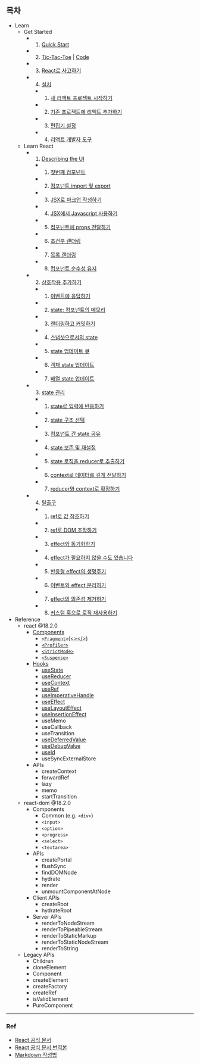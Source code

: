 ## 목차

- Learn
  - Get Started
    - 1. [Quick Start](https://github.com/rovin0805/React-Doc/blob/master/Learn/Get_Started/1.%20Quick_Start.md)
    - 2. [Tic-Tac-Toe](https://github.com/rovin0805/React-Doc/blob/master/Learn/Get_Started/2.%20Tic-Tac-Toe.md) | [Code](https://github.com/rovin0805/React-Doc/blob/master/Learn/Get_Started/2.%20Tic-Tac-Toe.js)
    - 3. [React로 사고하기](https://github.com/rovin0805/React-Doc/blob/master/Learn/Get_Started/3.%20React%EB%A1%9C%20%EC%82%AC%EA%B3%A0%ED%95%98%EA%B8%B0.md)
    - 4. [설치](https://github.com/rovin0805/React-Doc/blob/master/Learn/Get_Started/4.%EC%84%A4%EC%B9%98/4-0.%20%EC%84%A4%EC%B9%98.md)
      - 1. [새 리액트 프로젝트 시작하기](https://github.com/rovin0805/React-Doc/blob/master/Learn/Get_Started/4.%EC%84%A4%EC%B9%98/4-1.%20%EC%83%88%20%EB%A6%AC%EC%95%A1%ED%8A%B8%20%ED%94%84%EB%A1%9C%EC%A0%9D%ED%8A%B8%20%EC%8B%9C%EC%9E%91%ED%95%98%EA%B8%B0.md)
      - 2. [기존 프로젝트에 리액트 추가하기](https://github.com/rovin0805/React-Doc/blob/master/Learn/Get_Started/4.%EC%84%A4%EC%B9%98/4-2.%20%EA%B8%B0%EC%A1%B4%20%ED%94%84%EB%A1%9C%EC%A0%9D%ED%8A%B8%EC%97%90%20%EB%A6%AC%EC%95%A1%ED%8A%B8%20%EC%B6%94%EA%B0%80%ED%95%98%EA%B8%B0.md)
      - 3. [편집기 설정](https://github.com/rovin0805/React-Doc/blob/master/Learn/Get_Started/4.%EC%84%A4%EC%B9%98/4-3.%20%ED%8E%B8%EC%A7%91%EA%B8%B0%20%EC%84%A4%EC%A0%95.md)
      - 4. [리액트 개발자 도구](https://github.com/rovin0805/React-Doc/blob/master/Learn/Get_Started/4.%EC%84%A4%EC%B9%98/4-4.%20%EB%A6%AC%EC%95%A1%ED%8A%B8%20%EA%B0%9C%EB%B0%9C%EC%9E%90%20%EB%8F%84%EA%B5%AC.md)
  - Learn React
    - 1. [Describing the UI](https://github.com/rovin0805/React-Doc/blob/master/Learn/Learn_React/1.Describing_the_UI/1-0.%20%EA%B0%9C%EC%9A%94.md)
      - 1. [첫번째 컴포넌트](https://github.com/rovin0805/React-Doc/blob/master/Learn/Learn_React/1.Describing_the_UI/1-1.%20%EC%B2%AB%EB%B2%88%EC%A7%B8%20%EC%BB%B4%ED%8F%AC%EB%84%8C%ED%8A%B8%20.md)
      - 2. [컴포넌트 import 및 export](https://github.com/rovin0805/React-Doc/blob/master/Learn/Learn_React/1.Describing_the_UI/1-2.%20%EC%BB%B4%ED%8F%AC%EB%84%8C%ED%8A%B8%20import%20%EB%B0%8F%20export.md)
      - 3. [JSX로 마크업 작성하기](https://github.com/rovin0805/React-Doc/blob/master/Learn/Learn_React/1.Describing_the_UI/1-3.%20JSX%EB%A1%9C%20%EB%A7%88%ED%81%AC%EC%97%85%20%EC%9E%91%EC%84%B1%ED%95%98%EA%B8%B0.md)
      - 4. [JSX에서 Javascript 사용하기](https://github.com/rovin0805/React-Doc/blob/master/Learn/Learn_React/1.Describing_the_UI/1-4.%20JSX%EC%97%90%EC%84%9C%20JavaScript%20%EC%82%AC%EC%9A%A9%ED%95%98%EA%B8%B0.md)
      - 5. [컴포넌트에 props 전달하기](https://github.com/rovin0805/React-Doc/blob/master/Learn/Learn_React/1.Describing_the_UI/1-5.%20%EC%BB%B4%ED%8F%AC%EB%84%8C%ED%8A%B8%EC%97%90%20props%20%EC%A0%84%EB%8B%AC%ED%95%98%EA%B8%B0.md)
      - 6. [조건부 렌더링](https://github.com/rovin0805/React-Doc/blob/master/Learn/Learn_React/1.Describing_the_UI/1-6.%20%EC%A1%B0%EA%B1%B4%EB%B6%80%20%EB%A0%8C%EB%8D%94%EB%A7%81.md)
      - 7. [목록 렌더링](https://github.com/rovin0805/React-Doc/blob/master/Learn/Learn_React/1.Describing_the_UI/1-7.%20%EB%AA%A9%EB%A1%9D%20%EB%A0%8C%EB%8D%94%EB%A7%81.md)
      - 8. [컵포넌트 순수성 유지](https://github.com/rovin0805/React-Doc/blob/master/Learn/Learn_React/1.Describing_the_UI/1-8.%20%EC%BB%B4%ED%8F%AC%EB%84%8C%ED%8A%B8%20%EC%88%9C%EC%88%98%EC%84%B1%20%EC%9C%A0%EC%A7%80.md)
    - 2. [상호작용 추가하기](https://github.com/rovin0805/React-Doc/blob/master/Learn/Learn_React/2.%20%EC%83%81%ED%98%B8%EC%9E%91%EC%9A%A9%20%EC%B6%94%EA%B0%80%ED%95%98%EA%B8%B0/2-0.%20%EC%83%81%ED%98%B8%EC%9E%91%EC%9A%A9%20%EC%B6%94%EA%B0%80%ED%95%98%EA%B8%B0.md)
      - 1. [이벤트에 응답하기](https://github.com/rovin0805/React-Doc/blob/master/Learn/Learn_React/2.%20%EC%83%81%ED%98%B8%EC%9E%91%EC%9A%A9%20%EC%B6%94%EA%B0%80%ED%95%98%EA%B8%B0/2-1.%20%EC%9D%B4%EB%B2%A4%ED%8A%B8%EC%97%90%20%EC%9D%91%EB%8B%B5%ED%95%98%EA%B8%B0.md)
      - 2. [state: 컴포넌트의 메모리](https://github.com/rovin0805/React-Doc/blob/master/Learn/Learn_React/2.%20%EC%83%81%ED%98%B8%EC%9E%91%EC%9A%A9%20%EC%B6%94%EA%B0%80%ED%95%98%EA%B8%B0/2-2.%20State:%20%EC%BB%B4%ED%8F%AC%EB%84%8C%ED%8A%B8%EC%9D%98%20%EB%A9%94%EB%AA%A8%EB%A6%AC.md)
      - 3. [랜더링하고 커밋하기](https://github.com/rovin0805/React-Doc/blob/master/Learn/Learn_React/2.%20%EC%83%81%ED%98%B8%EC%9E%91%EC%9A%A9%20%EC%B6%94%EA%B0%80%ED%95%98%EA%B8%B0/2-3.%20%EB%A0%8C%EB%8D%94%EB%A7%81%ED%95%98%EA%B3%A0%20%EC%BB%A4%EB%B0%8B%ED%95%98%EA%B8%B0.md)
      - 4. [스냅샷으로서의 state](https://github.com/rovin0805/React-Doc/blob/master/Learn/Learn_React/2.%20%EC%83%81%ED%98%B8%EC%9E%91%EC%9A%A9%20%EC%B6%94%EA%B0%80%ED%95%98%EA%B8%B0/2-4.%20%EC%8A%A4%EB%83%85%EC%83%B7%EC%9C%BC%EB%A1%9C%EC%84%9C%EC%9D%98%20state.md)
      - 5. [state 업데이트 큐](https://github.com/rovin0805/React-Doc/blob/master/Learn/Learn_React/2.%20%EC%83%81%ED%98%B8%EC%9E%91%EC%9A%A9%20%EC%B6%94%EA%B0%80%ED%95%98%EA%B8%B0/2-5.%20state%20%EC%97%85%EB%8D%B0%EC%9D%B4%ED%8A%B8%20%ED%81%90.md)
      - 6. [객체 state 업데이트](https://github.com/rovin0805/React-Doc/blob/master/Learn/Learn_React/2.%20%EC%83%81%ED%98%B8%EC%9E%91%EC%9A%A9%20%EC%B6%94%EA%B0%80%ED%95%98%EA%B8%B0/2-6.%20%EA%B0%9D%EC%B2%B4%20state%20%EC%97%85%EB%8D%B0%EC%9D%B4%ED%8A%B8.md)
      - 7. [배열 state 업데이트](https://github.com/rovin0805/React-Doc/blob/master/Learn/Learn_React/2.%20%EC%83%81%ED%98%B8%EC%9E%91%EC%9A%A9%20%EC%B6%94%EA%B0%80%ED%95%98%EA%B8%B0/2-7.%20%EB%B0%B0%EC%97%B4%20state%20%EC%97%85%EB%8D%B0%EC%9D%B4%ED%8A%B8.md)
    - 3. [state 관리](https://github.com/rovin0805/React-Doc/blob/master/Learn/Learn_React/3.%20state%20%EA%B4%80%EB%A6%AC/3-0.state%20%EA%B4%80%EB%A6%AC.md)
      - 1. [state로 입력에 반응하기](https://github.com/rovin0805/React-Doc/blob/master/Learn/Learn_React/3.%20state%20%EA%B4%80%EB%A6%AC/3-1.%20state%EB%A1%9C%20%EC%9E%85%EB%A0%A5%EC%97%90%20%EB%B0%98%EC%9D%91%ED%95%98%EA%B8%B0.md)
      - 2. [state 구조 선택](https://github.com/rovin0805/React-Doc/blob/master/Learn/Learn_React/3.%20state%20%EA%B4%80%EB%A6%AC/3-2.%20State%20%EA%B5%AC%EC%A1%B0%20%EC%84%A0%ED%83%9D.md)
      - 3. [컴포넌트 간 state 공유](https://github.com/rovin0805/React-Doc/blob/master/Learn/Learn_React/3.%20state%20%EA%B4%80%EB%A6%AC/3-3.%20%EC%BB%B4%ED%8F%AC%EB%84%8C%ED%8A%B8%20%EA%B0%84%20state%20%EA%B3%B5%EC%9C%A0.md)
      - 4. [state 보존 및 재설정](https://github.com/rovin0805/React-Doc/blob/master/Learn/Learn_React/3.%20state%20%EA%B4%80%EB%A6%AC/3-4.%20state%20%EB%B3%B4%EC%A1%B4%20%EB%B0%8F%20%EC%9E%AC%EC%84%A4%EC%A0%95.md)
      - 5. [state 로직을 reducer로 추출하기](https://github.com/rovin0805/React-Doc/blob/master/Learn/Learn_React/3.%20state%20%EA%B4%80%EB%A6%AC/3-5.%20state%20%EB%A1%9C%EC%A7%81%EC%9D%84%20%EB%A6%AC%EB%93%80%EC%84%9C%EB%A1%9C%20%EC%B6%94%EC%B6%9C%ED%95%98%EA%B8%B0.md)
      - 6. [context로 데이터를 깊게 전달하기](https://github.com/rovin0805/React-Doc/blob/master/Learn/Learn_React/3.%20state%20%EA%B4%80%EB%A6%AC/3-6.%20%EC%BB%A8%ED%85%8D%EC%8A%A4%ED%8A%B8%EB%A1%9C%20%EB%8D%B0%EC%9D%B4%ED%84%B0%EB%A5%BC%20%EA%B9%8A%EA%B2%8C%20%EC%A0%84%EB%8B%AC%ED%95%98%EA%B8%B0.md)
      - 7. [reducer와 context로 확장하기](https://github.com/rovin0805/React-Doc/blob/master/Learn/Learn_React/3.%20state%20%EA%B4%80%EB%A6%AC/3-7.%20Reducer%EC%99%80%20Context%EB%A1%9C%20%ED%99%95%EC%9E%A5%ED%95%98%EA%B8%B0.md)
    - 4. [탈출구](https://github.com/rovin0805/React-Doc/blob/master/Learn/Learn_React/4.%20%ED%83%88%EC%B6%9C%EA%B5%AC/0.%20%ED%83%88%EC%B6%9C%EA%B5%AC.md)
      - 1. [ref로 값 참조하기](https://github.com/rovin0805/React-Doc/blob/master/Learn/Learn_React/4.%20%ED%83%88%EC%B6%9C%EA%B5%AC/4-1.%20Ref%EB%A1%9C%20%EA%B0%92%20%EC%B0%B8%EC%A1%B0%ED%95%98%EA%B8%B0.md)
      - 2. [ref로 DOM 조작하기](https://github.com/rovin0805/React-Doc/blob/master/Learn/Learn_React/4.%20%ED%83%88%EC%B6%9C%EA%B5%AC/4-2.%20ref%EB%A1%9C%20DOM%20%20%EC%A1%B0%EC%9E%91%ED%95%98%EA%B8%B0.md)
      - 3. [effect와 동기화하기](https://github.com/rovin0805/React-Doc/blob/master/Learn/Learn_React/4.%20%ED%83%88%EC%B6%9C%EA%B5%AC/4-3.%20Effect%EC%99%80%20%EB%8F%99%EA%B8%B0%ED%99%94%ED%95%98%EA%B8%B0.md)
      - 4. [effect가 필요하지 않을 수도 있습니다](https://github.com/rovin0805/React-Doc/blob/master/Learn/Learn_React/4.%20%ED%83%88%EC%B6%9C%EA%B5%AC/4-4.%20Effect%EA%B0%80%20%ED%95%84%EC%9A%94%ED%95%98%EC%A7%80%20%EC%95%8A%EC%9D%84%20%EC%88%98%EB%8F%84%20%EC%9E%88%EC%8A%B5%EB%8B%88%EB%8B%A4.md)
      - 5. [반응형 effect의 생명주기](https://github.com/rovin0805/React-Doc/blob/master/Learn/Learn_React/4.%20%ED%83%88%EC%B6%9C%EA%B5%AC/4-5.%20%EB%B0%98%EC%9D%91%ED%98%95%20effect%EC%9D%98%20%EC%83%9D%EB%AA%85%EC%A3%BC%EA%B8%B0.md)
      - 6. [이벤트와 effect 분리하기](https://github.com/rovin0805/React-Doc/blob/master/Learn/Learn_React/4.%20%ED%83%88%EC%B6%9C%EA%B5%AC/4-6.%20%EC%9D%B4%EB%B2%A4%ED%8A%B8%EC%99%80%20Effect%20%EB%B6%84%EB%A6%AC%ED%95%98%EA%B8%B0.md)
      - 7. [effect의 의존성 제거하기](https://github.com/rovin0805/React-Doc/blob/master/Learn/Learn_React/4.%20%ED%83%88%EC%B6%9C%EA%B5%AC/4-7.%20Effect%20%EC%9D%98%EC%A1%B4%EC%84%B1%20%EC%A0%9C%EA%B1%B0%ED%95%98%EA%B8%B0.md)
      - 8. [커스텀 훅으로 로직 재사용하기](https://github.com/rovin0805/React-Doc/blob/master/Learn/Learn_React/4.%20%ED%83%88%EC%B6%9C%EA%B5%AC/4-8.%20%EC%BB%A4%EC%8A%A4%ED%85%80%20%ED%9B%85%EC%9C%BC%EB%A1%9C%20%EB%A1%9C%EC%A7%81%20%EC%9E%AC%EC%82%AC%EC%9A%A9%ED%95%98%EA%B8%B0.md)
- Reference
  - react @18.2.0
    - [Components](https://github.com/rovin0805/React-Doc/blob/master/Reference/react%20%4018.2.0/Components/0.%20Components.md)
      - [`<Fragment>`(<></>)](https://github.com/rovin0805/React-Doc/blob/master/Reference/react%20%4018.2.0/Components/1.%20%3CFragment%3E.md)
      - [`<Profiler>`](https://github.com/rovin0805/React-Doc/blob/master/Reference/react%20%4018.2.0/Components/2.%20%3CProfiler%3E.md)
      - [`<StrictMode>`](https://github.com/rovin0805/React-Doc/blob/master/Reference/react%20%4018.2.0/Components/3.%20%3CStrictMode%3E.md)
      - [`<Suspense>`](https://github.com/rovin0805/React-Doc/blob/master/Reference/react%20%4018.2.0/Components/4.%20%3CSuspense%3E.md)
    - [Hooks](https://github.com/rovin0805/React-Doc/blob/master/Reference/react%20%4018.2.0/Hooks/0.%20Hooks.md)
      - [useState](https://github.com/rovin0805/React-Doc/blob/master/Reference/react%20%4018.2.0/Hooks/1.%20useState.md)
      - [useReducer](https://github.com/rovin0805/React-Doc/blob/master/Reference/react%20%4018.2.0/Hooks/2.%20useReducer.md)
      - [useContext](https://github.com/rovin0805/React-Doc/blob/master/Reference/react%20%4018.2.0/Hooks/3.%20useContext.md)
      - [useRef](https://github.com/rovin0805/React-Doc/blob/master/Reference/react%20%4018.2.0/Hooks/4.%20useRef.md)
      - [useImperativeHandle](https://github.com/rovin0805/React-Doc/blob/master/Reference/react%20%4018.2.0/Hooks/5.%20useImperativeHandle.md)
      - [useEffect](https://github.com/rovin0805/React-Doc/blob/master/Reference/react%20%4018.2.0/Hooks/6.%20useEffect.md)
      - [useLayoutEffect](https://github.com/rovin0805/React-Doc/blob/master/Reference/react%20%4018.2.0/Hooks/7.%20useLayoutEffect.md)
      - [useInsertionEffect](https://github.com/rovin0805/React-Doc/blob/master/Reference/react%20%4018.2.0/Hooks/8.%20useInsertionEffect.md)
      - useMemo
      - useCallback
      - useTransition
      - [useDeferredValue](https://github.com/rovin0805/React-Doc/blob/master/Reference/react%20%4018.2.0/Hooks/12.%20useDeferredValue.md)
      - [useDebugValue](https://github.com/rovin0805/React-Doc/blob/master/Reference/react%20%4018.2.0/Hooks/13.%20useDebugValue.md)
      - [useId](https://github.com/rovin0805/React-Doc/blob/master/Reference/react%20%4018.2.0/Hooks/14.%20useId.md)
      - useSyncExternalStore
    - APIs
      - createContext
      - forwardRef
      - lazy
      - memo
      - startTransition
  - react-dom @18.2.0
    - Components
      - Common (e.g. `<div>`)
      - `<input>`
      - `<option>`
      - `<progress>`
      - `<select>`
      - `<textarea>`
    - APIs
      - createPortal
      - flushSync
      - findDOMNode
      - hydrate
      - render
      - unmountComponentAtNode
    - Client APIs
      - createRoot
      - hydrateRoot
    - Server APIs
      - renderToNodeStream
      - renderToPipeableStream
      - renderToStaticMarkup
      - renderToStaticNodeStream
      - renderToString
  - Legacy APIs
    - Children
    - cloneElement
    - Component
    - createElement
    - createFactory
    - createRef
    - isValidElement
    - PureComponent

---

### Ref

- [React 공식 문서](https://react.dev/)
- [React 공식 문서 번역본](https://roy-jung.notion.site/ceafe6c9d0d24e3aae51199dbea133ca)
- [Markdown 작성법](https://gist.github.com/ihoneymon/652be052a0727ad59601)
